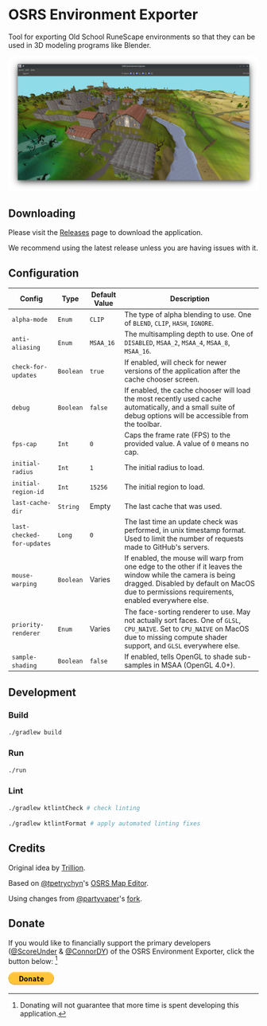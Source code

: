 # OSRS Environment Exporter

Tool for exporting Old School RuneScape environments so that they can be used in 3D modeling programs like Blender.

![Screenshot of the application](./docs/screenshot.png)

## Downloading

Please visit the [Releases](https://github.com/ConnorDY/OSRS-Environment-Exporter/releases) page to download the application.

We recommend using the latest release unless you are having issues with it.

## Configuration

| Config                     | Type      | Default Value | Description                                                                                                                                                                                                  |
|----------------------------|-----------|---------------|--------------------------------------------------------------------------------------------------------------------------------------------------------------------------------------------------------------|
| `alpha-mode`               | `Enum`    | `CLIP`        | The type of alpha blending to use. One of `BLEND`, `CLIP`, `HASH`, `IGNORE`.                                                                                                                                 |
| `anti-aliasing`            | `Enum`    | `MSAA_16`     | The multisampling depth to use. One of `DISABLED`, `MSAA_2`, `MSAA_4`, `MSAA_8`, `MSAA_16`.                                                                                                                  |
| `check-for-updates`        | `Boolean` | `true`        | If enabled, will check for newer versions of the application after the cache chooser screen.                                                                                                                 |
| `debug`                    | `Boolean` | `false`       | If enabled, the cache chooser will load the most recently used cache automatically, and a small suite of debug options will be accessible from the toolbar.                                                  |
| `fps-cap`                  | `Int`     | `0`           | Caps the frame rate (FPS) to the provided value. A value of `0` means no cap.                                                                                                                                |
| `initial-radius`           | `Int`     | `1`           | The initial radius to load.                                                                                                                                                                                  |
| `initial-region-id`        | `Int`     | `15256`       | The initial region to load.                                                                                                                                                                                  |
| `last-cache-dir`           | `String`  | Empty         | The last cache that was used.                                                                                                                                                                                |
| `last-checked-for-updates` | `Long`    | `0`           | The last time an update check was performed, in unix timestamp format. Used to limit the number of requests made to GitHub's servers.                                                                        |
| `mouse-warping`            | `Boolean` | Varies        | If enabled, the mouse will warp from one edge to the other if it leaves the window while the camera is being dragged. Disabled by default on MacOS due to permissions requirements, enabled everywhere else. |
| `priority-renderer`        | `Enum`    | Varies        | The face-sorting renderer to use. May not actually sort faces. One of `GLSL`, `CPU_NAIVE`. Set to `CPU_NAIVE` on MacOS due to missing compute shader support, and `GLSL` everywhere else.                    |
| `sample-shading`           | `Boolean` | `false`       | If enabled, tells OpenGL to shade sub-samples in MSAA (OpenGL 4.0+).                                                                                                                                         |

## Development

### Build

```bash
./gradlew build
```

### Run

```bash
./run
```

### Lint

```bash
./gradlew ktlintCheck # check linting
```

```bash
./gradlew ktlintFormat # apply automated linting fixes
```

## Credits

Original idea by [Trillion](https://twitter.com/TrillionStudios).

Based on [@tpetrychyn](https://github.com/tpetrychyn)'s [OSRS Map Editor](https://github.com/tpetrychyn/osrs-map-editor).

Using changes from [@partyvaper](https://github.com/partyvaper)'s [fork](https://github.com/partyvaper/osrs-map-editor).

## Donate

If you would like to financially support the primary developers ([@ScoreUnder](https://github.com/ScoreUnder) & [@ConnorDY](https://github.com/ConnorDY)) of the OSRS Environment Exporter, click the button below: [^1]

[![Donate](./docs/donate-button.png)](https://www.paypal.com/donate/?business=DVHHXKWFYZUJL&no_recurring=0&item_name=Donations+will+go+directly+to+the+primary+developers+%28score+and+wiz%29+of+the+OSRS+Environment+Exporter.&currency_code=USD)

[^1]: Donating will not guarantee that more time is spent developing this application.
